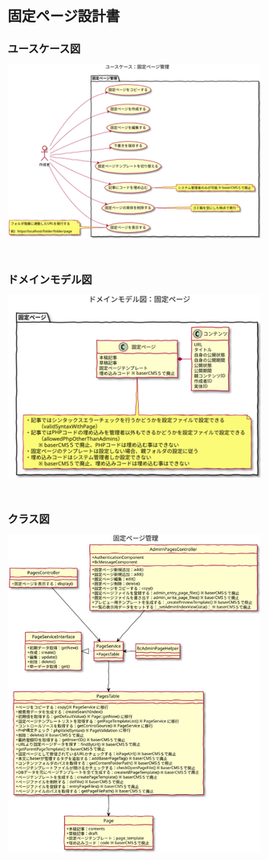 # 固定ページ設計書

## ユースケース図

![ユースケース図：固定ページ管理](../../use_case/pages.svg)

　
## ドメインモデル図

![ドメインモデル図：固定ページ管理](../../domain_model/pages.svg)

　
## クラス図

![クラス図：固定ページ管理](../../class/manage_pages.svg)


　

